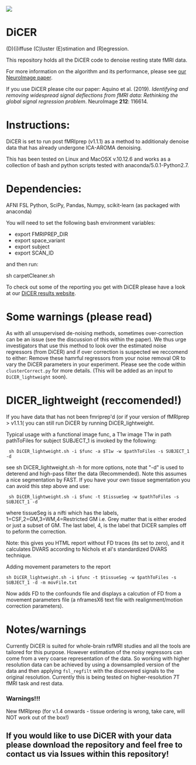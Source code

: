 ![](https://bmhlab.github.io/DiCER_results/DiCERImage.png)

# DiCER
(D)(i)iffuse (C)luster (E)stimation and (R)egression.

This repository holds all the DiCER code to denoise resting state fMRI data.

For more information on the algorithm and its performance, please see [our NeuroImage paper](https://doi.org/10.1016/j.neuroimage.2020.116614).

If you use DiCER please cite our paper:
Aquino et al. (2019). _Identifying and removing widespread signal deflections from fMRI data: Rethinking the global signal regression problem_. NeuroImage __212__: 116614.

# Instructions:
DiCER is set to run post fMRIprep (v1.1.1) as a method to additionaly denoise data that has already undergone ICA-AROMA denoising.

This has been tested on Linux and MacOSX v.10.12.6 and works as a collection of bash and python scripts tested with anaconda/5.0.1-Python2.7.

# Dependencies:
AFNI
FSL
Python, SciPy, Pandas, Numpy, scikit-learn (as packaged with anaconda)

You will need to set the following bash environment variables:
+ export FMRIPREP_DIR
+ export space_variant
+ export subject
+ export SCAN_ID

and then run:

sh carpetCleaner.sh

To check out some of the reporting you get with DiCER please have a look at our [DiCER results website](https://bmhlab.github.io/DiCER_results/).

# Some warnings (please read)
As with all unsupervised de-noising methods, sometimes over-correction can be an issue (see the discussion of this within the paper).
We thus urge investigators that use this method to look over the estimated noise regressors (from DiCER) and if over correction is suspected we reccomend to either: Remove these hamrful regressors from your noise removal OR to vary the DiCER parameters in your experiment.
Please see the code within `clusterCorrect.py` for more details. (This will be added as an input to `DiCER_lightweight` soon).

# DICER_lightweight (reccomended!)
If you have data that has not been fmriprep'd (or if your version of fMRIprep > v1.1.1( you can still run DiCER by running DiCER_lightweight.

Typical usage with a functional image func, a T1w image T1w in path pathToFiles for subject SUBJECT_1 is invoked by the following:

`` 
sh DiCER_lightweight.sh -i $func -a $T1w -w $pathToFiles -s SUBJECT_1 -d
``

see sh DiCER_lightweight.sh -h for more options, note that "-d" is used to deterend and high-pass filter the data (Recommended). Note this assumes a nice segmentation by FAST. If you have your own tissue segmentation you can avoid this step above and use:

`` 
sh DiCER_lightweight.sh -i $func -t $tissueSeg -w $pathToFiles -s SUBJECT_1 -d
``

where tissueSeg is a nifti which has the labels, 1=CSF,2=GM,3=WM,4=Restricted GM i.e. Grey matter that is either eroded or just a subset of GM. The last label, 4, is the label that DiCER samples off to peform the correction. 

Note: this gives you HTML report without FD traces (its set to zero), and it calculates DVARS according to Nichols et al's standardized DVARS technique. 

Adding movement parameters to the report

``
sh DiCER_lightweight.sh -i $func -t $tissueSeg -w $pathToFiles -s SUBJECT_1 -d -m movFile.txt
``

Now adds FD to the confounds file and displays a calcution of FD from a movement parameters file (a nframesX6 text file with realignment/motion correction parameters).

# Notes/warnings
Currently DiCER is suited for whole-brain rsfMRI studies and all the tools are tailored for this purpose. However estimation of the noisy regressors can come from a very coarse representation of the data. So working with higher resolution data can be achieved by using a downsampled version of the data and then applying `fsl_regfilt` with the discovered signals to the original resolution. Currently this is being tested on higher-resolution 7T fMRI task and rest data. 

### Warnings!!!
New fMRIprep (for v.1.4 onwards - tissue ordering is wrong, take care, will NOT work out of the box!)

## If you would like to use DiCER with your data please download the repository and feel free to contact us via Issues within this repository!
